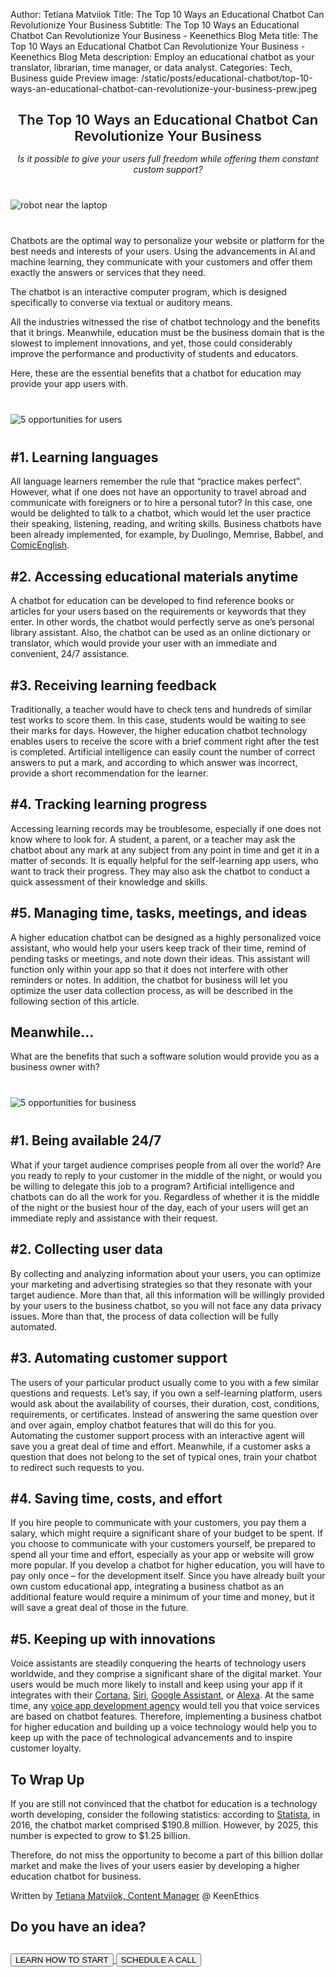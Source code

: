 Author: Tetiana Matviiok
Title: The Top 10 Ways an Educational Chatbot Can Revolutionize Your Business
Subtitle: The Top 10 Ways an Educational Chatbot Can Revolutionize Your Business - Keenethics Blog
Meta title: The Top 10 Ways an Educational Chatbot Can Revolutionize Your Business - Keenethics Blog
Meta description: Employ an educational chatbot as your translator, librarian, time manager, or data analyst.
Categories: Tech, Business guide
Preview image: /static/posts/educational-chatbot/top-10-ways-an-educational-chatbot-can-revolutionize-your-business-prew.jpeg

<div style="text-align: center">
  <div style="font-size: 22px; margin: 28px 0 15px;font-weight: 600;">The Top 10 Ways an Educational Chatbot Can Revolutionize Your Business</div>
  <p style="font-style: italic;">Is it possible to give your users full freedom while offering them constant custom support?</p>
</div>

<div class="text-center" style="margin: 40px 0">
  <img src="/static/posts/educational-chatbot/top-10-ways-an-educational-chatbot-can-revolutionize-your-business.jpeg" alt="robot near the laptop">
</div>

Chatbots are the optimal way to personalize your website or platform for the best needs and interests of your users. Using the advancements in AI and machine learning, they communicate with your customers and offer them exactly the answers or services that they need.

The chatbot is an interactive computer program, which is designed specifically to converse via textual or auditory means.

All the industries witnessed the rise of chatbot technology and the benefits that it brings. Meanwhile, education must be the business domain that is the slowest to implement innovations, and yet, those could considerably improve the performance and productivity of students and educators.

Here, these are the essential benefits that a chatbot for education may provide your app users with.

<div class="text-center" style="margin: 40px 0;">
  <img
    style="max-width: 600px;"
    src="/static/posts/educational-chatbot/5-opportunities-for-users.jpg"
    alt="5 opportunities for users"
  >
</div>

## #1. Learning languages

<p>
  All language learners remember the rule that “practice makes perfect”. However, what if one does not have an opportunity to travel abroad and communicate with foreigners or to hire a personal tutor? In this case, one would be delighted to talk to a chatbot, which would let the user practice their speaking, listening, reading, and writing skills. Business chatbots have been already implemented, for example, by Duolingo, Memrise, Babbel, and <a href="/project-comic-english" target="_blank" rel="noopener noreferrer">ComicEnglish</a>.
</p>

## #2. Accessing educational materials anytime

A chatbot for education can be developed to find reference books or articles for your users based on the requirements or keywords that they enter. In other words, the chatbot would perfectly serve as one’s personal library assistant. Also, the chatbot can be used as an online dictionary or translator, which would provide your user with an immediate and convenient, 24/7 assistance.

## #3. Receiving learning feedback

Traditionally, a teacher would have to check tens and hundreds of similar test works to score them. In this case, students would be waiting to see their marks for days. However, the higher education chatbot technology enables users to receive the score with a brief comment right after the test is completed. Artificial intelligence can easily count the number of correct answers to put a mark, and according to which answer was incorrect, provide a short recommendation for the learner.

## #4. Tracking learning progress

Accessing learning records may be troublesome, especially if one does not know where to look for. A student, a parent, or a teacher may ask the chatbot about any mark at any subject from any point in time and get it in a matter of seconds. It is equally helpful for the self-learning app users, who want to track their progress. They may also ask the chatbot to conduct a quick assessment of their knowledge and skills.

## #5. Managing time, tasks, meetings, and ideas

A higher education chatbot can be designed as a highly personalized voice assistant, who would help your users keep track of their time, remind of pending tasks or meetings, and note down their ideas. This assistant will function only within your app so that it does not interfere with other reminders or notes. In addition, the chatbot for business will let you optimize the user data collection process, as will be described in the following section of this article.

## Meanwhile…

What are the benefits that such a software solution would provide you as a business owner with?

<div class="text-center" style="margin: 40px 0;">
  <img
    style="max-width: 600px;"
    src="/static/posts/educational-chatbot/5-opportunities-for-business.jpg"
    alt="5 opportunities for business"
  >
</div>

## #1. Being available 24/7

What if your target audience comprises people from all over the world? Are you ready to reply to your customer in the middle of the night, or would you be willing to delegate this job to a program? Artificial intelligence and chatbots can do all the work for you. Regardless of whether it is the middle of the night or the busiest hour of the day, each of your users will get an immediate reply and assistance with their request.

## #2. Collecting user data

By collecting and analyzing information about your users, you can optimize your marketing and advertising strategies so that they resonate with your target audience. More than that, all this information will be willingly provided by your users to the business chatbot, so you will not face any data privacy issues. More than that, the process of data collection will be fully automated.

## #3. Automating customer support

The users of your particular product usually come to you with a few similar questions and requests. Let’s say, if you own a self-learning platform, users would ask about the availability of courses, their duration, cost, conditions, requirements, or certificates. Instead of answering the same question over and over again, employ chatbot features that will do this for you. Automating the customer support process with an interactive agent will save you a great deal of time and effort. Meanwhile, if a customer asks a question that does not belong to the set of typical ones, train your chatbot to redirect such requests to you.

## #4. Saving time, costs, and effort

If you hire people to communicate with your customers, you pay them a salary, which might require a significant share of your budget to be spent. If you choose to communicate with your customers yourself, be prepared to spend all your time and effort, especially as your app or website will grow more popular. If you develop a chatbot for higher education, you will have to pay only once – for the development itself. Since you have already built your own custom educational app, integrating a business chatbot as an additional feature would require a minimum of your time and money, but it will save a great deal of those in the future.

## #5. Keeping up with innovations

<p>
  Voice assistants are steadily conquering the hearts of technology users worldwide, and they comprise a significant share of the digital market. Your users would be much more likely to install and keep using your app if it integrates with their <a href="//www.microsoft.com/en-us/cortana" target="_blank" rel="noopener noreferrer nofollow">Cortana</a>, <a href="//www.apple.com/siri/" target="_blank" rel="noopener noreferrer nofollow">Siri</a>, <a href="//assistant.google.com/intl/en_uk/#?modal_active=none" target="_blank" rel="noopener noreferrer nofollow">Google Assistant</a>, or <a href="//www.amazon.com/Amazon-Echo-And-Alexa-Devices/b?ie=UTF8&node=9818047011" target="_blank" rel="noopener noreferrer nofollow">Alexa</a>. At the same time, any <a href="//keenethics.com/blog/1548151200000-voice-app-development" target="_blank" rel="noopener noreferrer nofollow">voice app development agency</a> would tell you that voice services are based on chatbot features. Therefore, implementing a business chatbot for higher education and building up a voice technology would help you to keep up with the pace of technological advancements and to inspire customer loyalty.
</p>

## To Wrap Up

<p>
  If you are still not convinced that the chatbot for education is a technology worth developing, consider the following statistics: according to <a href="//www.statista.com/statistics/656596/worldwide-chatbot-market/" target="_blank" rel="noopener noreferrer nofollow">Statista</a>, in 2016, the chatbot market comprised $190.8 million. However, by 2025, this number is expected to grow to $1.25 billion.
</p>

Therefore, do not miss the opportunity to become a part of this billion dollar market and make the lives of your users easier by developing a higher education chatbot for business.

<p>Written by <a href="//www.linkedin.com/in/tetiana-matviiok-222b9b16a/" target="_blank" rel="noopener noreferrer nofollow">Tetiana Matviiok, Content Manager</a> @ KeenEthics</p>

## Do you have an idea?

<div class="call-to-cation-btn-wrap" style="margin-top: 30px">
  <a href="/services-education-software-development" target="_blank" rel="noopener noreferrer">
    <button class="call-to-cation-btn -secondary" type="button">LEARN HOW TO START</button>
  </a>
  <a href="//calendly.com/keenethics" target="_blank" rel="noopener noreferrer">
    <button class="call-to-cation-btn" type="button">SCHEDULE A CALL</button>
  </a>
</div>
